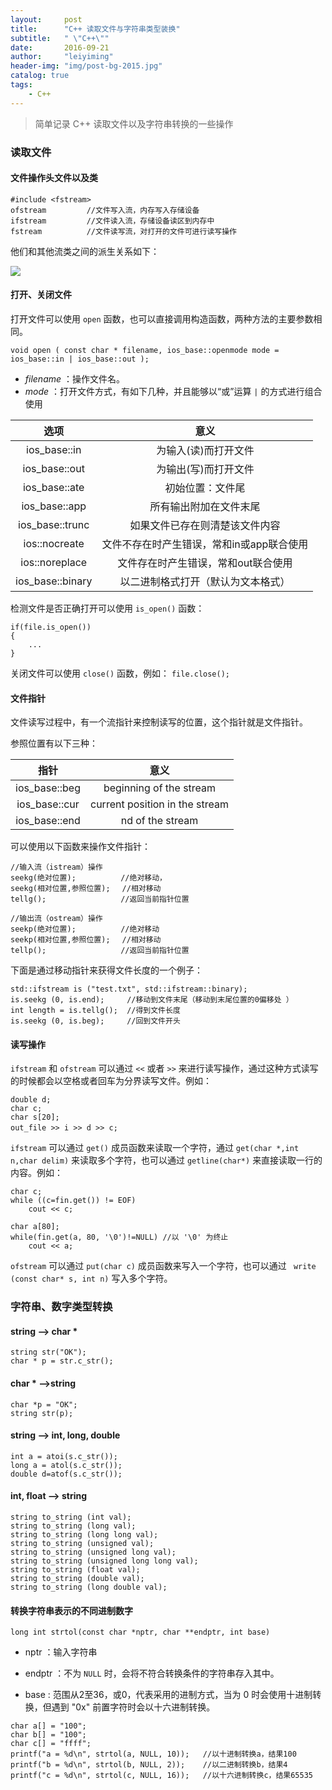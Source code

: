```yaml
---
layout:     post
title:      "C++ 读取文件与字符串类型装换"
subtitle:   " \"C++\""
date:       2016-09-21
author:     "leiyiming"
header-img: "img/post-bg-2015.jpg"
catalog: true
tags:
    - C++
---
```


> 简单记录 C++ 读取文件以及字符串转换的一些操作

### 读取文件

#### 文件操作头文件以及类

```
#include <fstream>  
ofstream         //文件写入流，内存写入存储设备   
ifstream         //文件读入流，存储设备读区到内存中  
fstream          //文件读写流，对打开的文件可进行读写操作
```

他们和其他流类之间的派生关系如下：

<img src="https://leiyiming.com/img/in-post/post-c++/filestream/1.png"/>


#### 打开、关闭文件

打开文件可以使用 `open` 函数，也可以直接调用构造函数，两种方法的主要参数相同。

`void open ( const char * filename, ios_base::openmode mode = ios_base::in | ios_base::out );`

* *filename* ：操作文件名。
* *mode* ：打开文件方式，有如下几种，并且能够以“或”运算 `|` 的方式进行组合使用

|选项|意义|
|:---:|:---:|
|ios_base::in|为输入(读)而打开文件|
|ios_base::out|为输出(写)而打开文件|
|ios_base::ate|初始位置：文件尾|
|ios_base::app|所有输出附加在文件末尾|
|ios_base::trunc|如果文件已存在则清楚该文件内容|
|ios::nocreate|文件不存在时产生错误，常和in或app联合使用|
|ios::noreplace|文件存在时产生错误，常和out联合使用|
|ios_base::binary|以二进制格式打开（默认为文本格式）|

检测文件是否正确打开可以使用 `is_open()` 函数：

```
if(file.is_open())
{
	...
}
```

关闭文件可以使用 `close()` 函数，例如： `file.close();` 

#### 文件指针

文件读写过程中，有一个流指针来控制读写的位置，这个指针就是文件指针。

参照位置有以下三种：

|指针|意义|
|:---:|:---:|
|ios_base::beg|beginning of the stream|
|ios_base::cur|current position in the stream|
|ios_base::end|nd of the stream|

可以使用以下函数来操作文件指针：

```
//输入流（istream）操作
seekg(绝对位置);　　　　　　//绝对移动，　　　　
seekg(相对位置,参照位置);　 //相对移动  
tellg();　　　　　　　　　　//返回当前指针位置  

//输出流（ostream）操作
seekp(绝对位置);　　　　　　//绝对移动　　　　
seekp(相对位置,参照位置);　 //相对移动　　　  
tellp();　　　　　　　　　　//返回当前指针位置  
```

下面是通过移动指针来获得文件长度的一个例子：

```
std::ifstream is ("test.txt", std::ifstream::binary);
is.seekg (0, is.end);     //移动到文件末尾（移动到末尾位置的0偏移处 ）
int length = is.tellg();  //得到文件长度
is.seekg (0, is.beg);     //回到文件开头
```

#### 读写操作

`ifstream` 和 `ofstream` 可以通过 `<<` 或者 `>>` 来进行读写操作，通过这种方式读写的时候都会以空格或者回车为分界读写文件。例如：

```
double d;  
char c;  
char s[20];  
out_file >> i >> d >> c;　
```

`ifstream` 可以通过 `get()` 成员函数来读取一个字符，通过 `get(char *,int n,char delim)` 来读取多个字符，也可以通过 `getline(char*)` 来直接读取一行的内容。例如：

```
char c;
while ((c=fin.get()) != EOF)
	cout << c;

char a[80];
while(fin.get(a, 80, '\0')!=NULL) //以 '\0' 为终止 
	cout << a;
```

`ofstream` 可以通过 `put(char c)` 成员函数来写入一个字符，也可以通过 ` write (const char* s, int n)` 写入多个字符。

### 字符串、数字类型转换

#### string --> char *

```
string str("OK");
char * p = str.c_str();
```

#### char * -->string

```
char *p = "OK";
string str(p);
```

#### string --> int, long, double

```
int a = atoi(s.c_str());
long a = atol(s.c_str());
double d=atof(s.c_str());
```

#### int, float --> string

```
string to_string (int val);
string to_string (long val);
string to_string (long long val);
string to_string (unsigned val);
string to_string (unsigned long val);
string to_string (unsigned long long val);
string to_string (float val);
string to_string (double val);
string to_string (long double val);
```

#### 转换字符串表示的不同进制数字

```
long int strtol(const char *nptr, char **endptr, int base)
```

* nptr ：输入字符串

* endptr ：不为 `NULL` 时，会将不符合转换条件的字符串存入其中。

* base : 范围从2至36，或0，代表采用的进制方式，当为 0 时会使用十进制转换，但遇到 "0x" 前置字符时会以十六进制转换。

```
char a[] = "100";
char b[] = "100";
char c[] = "ffff";
printf("a = %d\n", strtol(a, NULL, 10));   //以十进制转换a，结果100
printf("b = %d\n", strtol(b, NULL, 2));    //以二进制转换b，结果4
printf("c = %d\n", strtol(c, NULL, 16));   //以十六进制转换c，结果65535
```